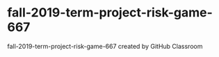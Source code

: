 # fall-2019-term-project-risk-game-667
fall-2019-term-project-risk-game-667 created by GitHub Classroom